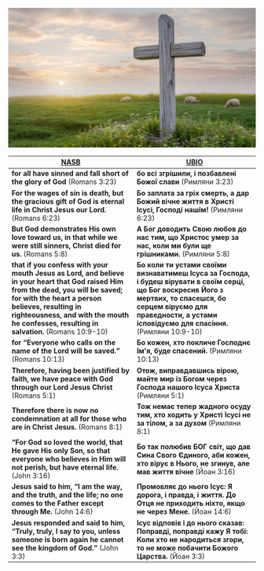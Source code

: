 ![Cross of Jesus Christ our Lord Almighty Holy GOD Most High King of Kings and Lord of Lords in a beautiful field with sheep eating grass and some beautiful flowers underneath the Cross](./Cross%20of%20Jesus%20Christ%20the%20Almighty%20Holy%20Perfect%20Righteous%20Everlasting%20Living%20GOD%20Most%20High%20King%20of%20Kings%20and%20Lord%20of%20Lords.jpeg)

| [NASB](https://www.biblegateway.com/passage/?search=ROM3.23%2C6.23%2C5.8%2C10.9-10%2C10.13%2C5.1%2C8.1%2CJN3.16%2C14.6%2C3.3&version=NASB) | [UBIO](https://www.biblegateway.com/passage/?search=ROM3.23%2C6.23%2C5.8%2C10.9-10%2C10.13%2C5.1%2C8.1%2CJN3.16%2C14.6%2C3.3&version=UKR) |
|-|-|
| **for all have sinned and fall short of the glory of God** (Romans 3:23) | **бо всі згрішили, і позбавлені Божої слави** (Римляни 3:23) |
| **For the wages of sin is death, but the gracious gift of God is eternal life in Christ Jesus our Lord.** (Romans 6:23) | **Бо заплата за гріх смерть, а дар Божий вічне життя в Христі Ісусі, Господі нашім!** (Римляни 6:23)  |
| **But God demonstrates His own love toward us, in that while we were still sinners, Christ died for us.** (Romans 5:8) | **А Бог доводить Свою любов до нас тим, що Христос умер за нас, коли ми були ще грішниками.** (Римляни 5:8) |
| **that if you confess with your mouth Jesus as Lord, and believe in your heart that God raised Him from the dead, you will be saved; for with the heart a person believes, resulting in righteousness, and with the mouth he confesses, resulting in salvation.** (Romans 10:9-10) | **Бо коли ти устами своїми визнаватимеш Ісуса за Господа, і будеш вірувати в своїм серці, що Бог воскресив Його з мертвих, то спасешся, бо серцем віруємо для праведности, а устами ісповідуємо для спасіння.** (Римляни 10:9-10) |
| **for “Everyone who calls on the name of the Lord will be saved.”** (Romans 10:13) | **Бо кожен, хто покличе Господнє Ім'я, буде спасений.** (Римляни 10:13) |
| **Therefore, having been justified by faith, we have peace with God through our Lord Jesus Christ** (Romans 5:1) | **Отож, виправдавшись вірою, майте мир із Богом через Господа нашого Ісуса Христа** (Римляни 5:1) |
| **Therefore there is now no condemnation at all for those who are in Christ Jesus.** (Romans 8:1) | **Тож немає тепер жадного осуду тим, хто ходить у Христі Ісусі не за тілом, а за духом** (Римляни 8:1) |
| **“For God so loved the world, that He gave His only Son, so that everyone who believes in Him will not perish, but have eternal life.** (John 3:16) | **Бо так полюбив БОГ світ, що дав Сина Свого Єдиного, аби кожен, хто вірує в Нього, не згинув, але мав життя вічне** (Йоан 3:16) |
| **Jesus said to him, “I am the way, and the truth, and the life; no one comes to the Father except through Me.** (John 14:6) | **Промовляє до нього Ісус: Я дорога, і правда, і життя. До Отця не приходить ніхто, якщо не через Мене.** (Йоан 14:6) |
| **Jesus responded and said to him, “Truly, truly, I say to you, unless someone is born again he cannot see the kingdom of God.”** (John 3:3) | **Ісус відповів і до нього сказав: Поправді, поправді кажу Я тобі: Коли хто не народиться згори, то не може побачити Божого Царства.** (Йоан 3:3) |
